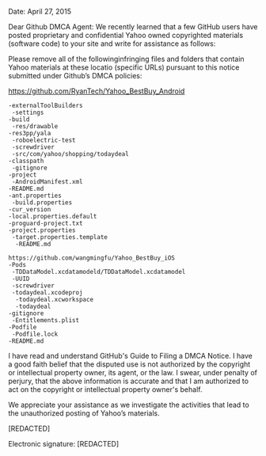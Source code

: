 Date:  April 27, 2015  

Dear Github DMCA Agent:  We recently learned that a few GitHub users have posted proprietary and confidential Yahoo owned copyrighted materials (software code) to your site and write for assistance as follows:  

Please remove all of the followinginfringing files and folders that contain Yahoo materials at these locatio (specific URLs) pursuant to this notice submitted under Github’s DMCA policies:  

https://github.com/RyanTech/Yahoo_BestBuy_Android  

```
-externalToolBuilders   
 -settings              
-build   
 -res/drawable   
-res3pp/yala     
 -roboelectric-test           
 -screwdriver     
 -src/com/yahoo/shopping/todaydeal    
-classpath         
 -gitignore            
-project               
 -AndroidManifest.xml   
-README.md     
-ant.properties                
 -build.properties              
-cur_version      
-local.properties.default               
-proguard-project.txt    
-project.properties        
 -target.properties.template     
  -README.md  
  
https://github.com/wangmingfu/Yahoo_BestBuy_iOS  
-Pods   
 -TDDataModel.xcdatamodeld/TDDataModel.xcdatamodel         
 -UUID  
 -screwdriver     
 -todaydeal.xcodeproj  
  -todaydeal.xcworkspace           
  -todaydeal          
-gitignore           
 -Entitlements.plist           
-Podfile               
 -Podfile.lock       
-README.md 
```

 I have read and understand GitHub's Guide to Filing a DMCA Notice. I have a good faith belief that the disputed use is not authorized by the copyright or intellectual property owner, its agent, or the law. I swear, under penalty of perjury, that the above information is accurate and that I am authorized to act on the copyright or intellectual property owner's behalf.

We appreciate your assistance as we investigate the activities that lead to the unauthorized posting of Yahoo’s materials.

[REDACTED]
 
Electronic signature: [REDACTED]
 
